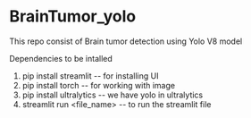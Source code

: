 # BrainTumor_yolo
This repo consist of Brain tumor detection using Yolo V8 model 

Dependencies to be intalled

1. pip install streamlit -- for installing UI
2. pip install torch -- for working with image
3. pip install ultralytics -- we have yolo in ultralytics
4. streamlit run <file_name> -- to run the streamlit file
